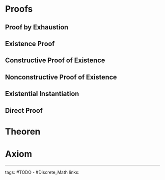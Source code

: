 # Proofs

## Proof by Exhaustion
## Existence Proof
## Constructive Proof of Existence
## Nonconstructive Proof of Existence
## Existential Instantiation
## Direct Proof


# Theoren

# Axiom

---
tags: #TODO - #Discrete_Math 
links: